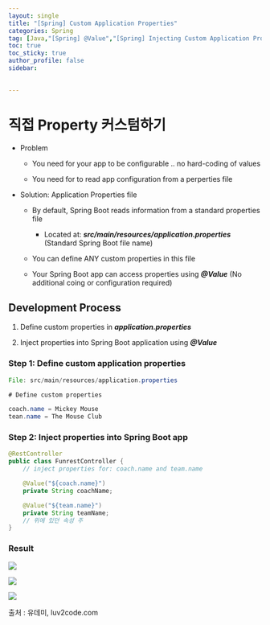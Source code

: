 ```yaml
---
layout: single
title: "[Spring] Custom Application Properties"
categories: Spring
tag: [Java,"[Spring] @Value","[Spring] Injecting Custom Application Properties"]
toc: true
toc_sticky: true
author_profile: false
sidebar:
     

---
```


# 직접 Property 커스텀하기

- Problem
  
  - You need for your app to be configurable .. no hard-coding of values
  
  - You need for to read app configuration from a perperties file

- Solution: Application Properties file
  
  - By default, Spring Boot reads information from a standard properties file
    
    - Located at: ***src/main/resources/application.properties*** (Standard Spring Boot file name)
  
  - You can define ANY custom properties in this file
  
  - Your Spring Boot app can access properties using ***@Value*** (No additional coing or configuration required)

## Development Process

1. Define custom properties in ***application.properties***

2. Inject properties into Spring Boot application using ***@Value***

### Step 1: Define custom application properties

```java
File: src/main/resources/application.properties

# Define custom properties

coach.name = Mickey Mouse
tean.name = The Mouse Club
```

### Step 2: Inject properties into Spring Boot app

```java
@RestController
public class FunrestController {
    // inject properties for: coach.name and team.name

    @Value("${coach.name}")
    private String coachName;

    @Value("${team.name}")
    private String teamName;
    // 위에 있던 속성 주
}
```

### Result
![](https://i.imgur.com/ShkjYor.png)


![](https://i.imgur.com/xBM7AE9.png)

![](https://i.imgur.com/Ie7Pj3R.png)


출처 : 유데미, luv2code.com
